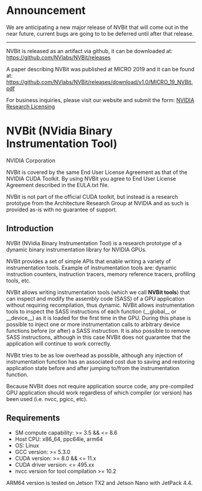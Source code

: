 # Announcement

We are anticipating a new major release of NVBit that will come out in the near future, current bugs are going to to be deferred until after that release.

----
NVBit is released as an artifact via github, it can be downloaded at: https://github.com/NVlabs/NVBit/releases

A paper describing NVBit was published at MICRO 2019 and it can be found at: https://github.com/NVlabs/NVBit/releases/download/v1.0/MICRO_19_NVBit.pdf

For business inquiries, please visit our website and submit the form: [NVIDIA Research Licensing](https://www.nvidia.com/en-us/research/inquiries/)

# NVBit (NVidia Binary Instrumentation Tool)
NVIDIA Corporation

NVBit is covered by the same End User License Agreement as that of the
NVIDIA CUDA Toolkit. By using NVBit you agree to End User License Agreement
described in the EULA.txt file.

NVBit is not part of the official CUDA toolkit, but instead is a research prototype from the Architecture Research Group at NVIDIA and as such is provided as-is with no guarantee of support.

## Introduction
NVBit (NVidia Binary Instrumentation Tool) is a research prototype of a dynamic
binary instrumentation library for NVIDIA GPUs.

NVBit provides a set of simple APIs that enable writing a variety of
instrumentation tools. Example of instrumentation tools are: dynamic
instruction counters, instruction tracers, memory reference tracers,
profiling tools, etc.

NVBit allows writing instrumentation tools (which we call **NVBit tools**)
that can inspect and modify the assembly code (SASS) of a GPU application
without requiring recompilation, thus dynamic. NVBit allows instrumentation
tools to inspect the SASS instructions of each function (\_\_global\_\_ or
\_\_device\_\_) as it is loaded for the first time in the GPU. During this
phase is possible to inject one or more instrumentation calls to arbitrary
device functions before (or after) a SASS instruction. It is also possible to
remove SASS instructions, although in this case NVBit does not guarantee that
the application will continue to work correctly.

NVBit tries to be as low overhead as possible, although any injection of
instrumentation function has an associated cost due to saving and restoring
application state before and after jumping to/from the instrumentation
function.

Because NVBit does not require application source code, any pre-compiled GPU
application should work regardless of which compiler (or version) has been
used (i.e. nvcc, pgicc, etc).

## Requirements

* SM compute capability:              >= 3.5 && <= 8.6
* Host CPU:                           x86_64, ppc64le, arm64
* OS:                                 Linux
* GCC version:                        >= 5.3.0
* CUDA version:                       >= 8.0 && <= 11.x
* CUDA driver version:                <= 495.xx
* nvcc version for tool compilation   >= 10.2

ARM64 version is tested on Jetson TX2 and Jetson Nano with JetPack 4.4.

